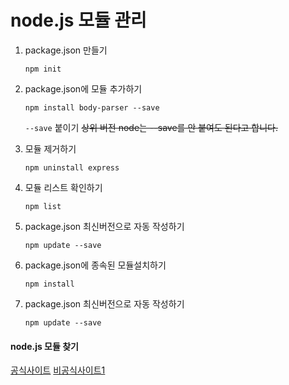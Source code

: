 # node.js 모듈 관리

1. package.json 만들기

   ```shell
   npm init
   ```

2. package.json에 모듈 추가하기

   ```shell
   npm install body-parser --save
   ```

   `--save` 붙이기
   ~~상위 버전 node는 --save를 안 붙여도 된다고 합니다.~~

3. 모듈 제거하기

   ```shell
   npm uninstall express
   ```

4. 모듈 리스트 확인하기

   ```shell
   npm list
   ```

5. package.json 최신버전으로 자동 작성하기

   ```shell
   npm update --save
   ```

6. package.json에 종속된 모듈설치하기

   ```shell
   npm install
   ```

7. package.json 최신버전으로 자동 작성하기

   ```shell
   npm update --save
   ```

#### node.js 모듈 찾기

[공식사이트](**https://npmjs.org**)
[비공식사이트1](http://blago.dachev.com/modules)